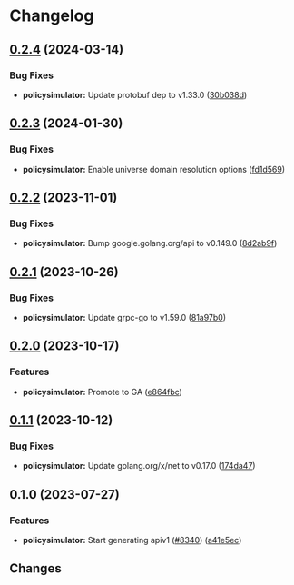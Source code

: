 # Changelog

## [0.2.4](https://github.com/googleapis/google-cloud-go/compare/policysimulator/v0.2.3...policysimulator/v0.2.4) (2024-03-14)


### Bug Fixes

* **policysimulator:** Update protobuf dep to v1.33.0 ([30b038d](https://github.com/googleapis/google-cloud-go/commit/30b038d8cac0b8cd5dd4761c87f3f298760dd33a))

## [0.2.3](https://github.com/googleapis/google-cloud-go/compare/policysimulator/v0.2.2...policysimulator/v0.2.3) (2024-01-30)


### Bug Fixes

* **policysimulator:** Enable universe domain resolution options ([fd1d569](https://github.com/googleapis/google-cloud-go/commit/fd1d56930fa8a747be35a224611f4797b8aeb698))

## [0.2.2](https://github.com/googleapis/google-cloud-go/compare/policysimulator/v0.2.1...policysimulator/v0.2.2) (2023-11-01)


### Bug Fixes

* **policysimulator:** Bump google.golang.org/api to v0.149.0 ([8d2ab9f](https://github.com/googleapis/google-cloud-go/commit/8d2ab9f320a86c1c0fab90513fc05861561d0880))

## [0.2.1](https://github.com/googleapis/google-cloud-go/compare/policysimulator/v0.2.0...policysimulator/v0.2.1) (2023-10-26)


### Bug Fixes

* **policysimulator:** Update grpc-go to v1.59.0 ([81a97b0](https://github.com/googleapis/google-cloud-go/commit/81a97b06cb28b25432e4ece595c55a9857e960b7))

## [0.2.0](https://github.com/googleapis/google-cloud-go/compare/policysimulator/v0.1.1...policysimulator/v0.2.0) (2023-10-17)


### Features

* **policysimulator:** Promote to GA ([e864fbc](https://github.com/googleapis/google-cloud-go/commit/e864fbcbc4f0a49dfdb04850b07451074c57edc8))

## [0.1.1](https://github.com/googleapis/google-cloud-go/compare/policysimulator/v0.1.0...policysimulator/v0.1.1) (2023-10-12)


### Bug Fixes

* **policysimulator:** Update golang.org/x/net to v0.17.0 ([174da47](https://github.com/googleapis/google-cloud-go/commit/174da47254fefb12921bbfc65b7829a453af6f5d))

## 0.1.0 (2023-07-27)


### Features

* **policysimulator:** Start generating apiv1 ([#8340](https://github.com/googleapis/google-cloud-go/issues/8340)) ([a41e5ec](https://github.com/googleapis/google-cloud-go/commit/a41e5eca56246e83670d5c0d043d7ab78db47042))

## Changes
